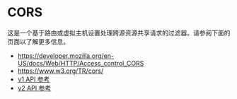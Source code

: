 # CORS

这是一个基于路由或虚拟主机设置处理跨源资源共享请求的过滤器。请参阅下面的页面以了解更多信息。

- <https://developer.mozilla.org/en-US/docs/Web/HTTP/Access_control_CORS>
- <https://www.w3.org/TR/cors/>
- [v1 API 参考](https://www.envoyproxy.io/docs/envoy/latest/api-v1/http_filters/cors_filter#config-http-filters-cors-v1)
- [v2 API 参考](https://www.envoyproxy.io/docs/envoy/latest/api-v2/config/filter/network/http_connection_manager/v2/http_connection_manager.proto#envoy-api-field-config-filter-network-http-connection-manager-v2-httpfilter-name)